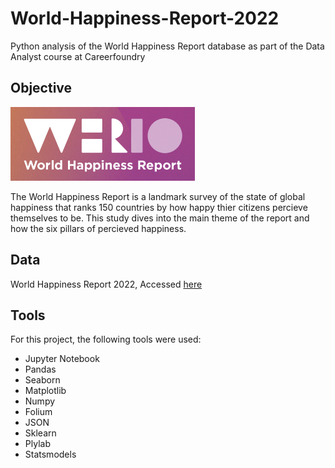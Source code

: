 # World-Happiness-Report-2022

Python analysis of the World Happiness Report database as part of the Data Analyst course at Careerfoundry

## Objective
![WHR](https://github.com/mikecurran09/World-Happiness-Report-2022/blob/main/World%20Happiness%20Report.png)

The World Happiness Report is a landmark survey of the state of global happiness that ranks 150 countries by how happy thier citizens percieve themselves to be. This study dives into the main theme of the report and how the six pillars of percieved happiness.

## Data
World Happiness Report 2022, Accessed [here](https://worldhappiness.report/)

## Tools
For this project, the following tools were used:
* Jupyter Notebook
* Pandas
* Seaborn
* Matplotlib
* Numpy
* Folium
* JSON
* Sklearn
* Plylab
* Statsmodels
